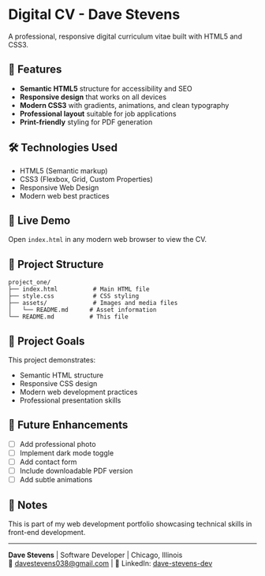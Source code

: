 # Digital CV - Dave Stevens

A professional, responsive digital curriculum vitae built with HTML5 and CSS3.

## 🌟 Features

- **Semantic HTML5** structure for accessibility and SEO
- **Responsive design** that works on all devices
- **Modern CSS3** with gradients, animations, and clean typography
- **Professional layout** suitable for job applications
- **Print-friendly** styling for PDF generation

## 🛠️ Technologies Used

- HTML5 (Semantic markup)
- CSS3 (Flexbox, Grid, Custom Properties)
- Responsive Web Design
- Modern web best practices

## 🚀 Live Demo

Open `index.html` in any modern web browser to view the CV.

## 📁 Project Structure

```
project_one/
├── index.html          # Main HTML file
├── style.css           # CSS styling
├── assets/             # Images and media files
│   └── README.md      # Asset information
└── README.md          # This file
```

## 🎯 Project Goals

This project demonstrates:

- Semantic HTML structure
- Responsive CSS design
- Modern web development practices
- Professional presentation skills

## 🔄 Future Enhancements

- [ ] Add professional photo
- [ ] Implement dark mode toggle
- [ ] Add contact form
- [ ] Include downloadable PDF version
- [ ] Add subtle animations

## 📝 Notes

This is part of my web development portfolio showcasing technical skills in front-end development.

---

**Dave Stevens** | Software Developer | Chicago, Illinois  
📧 davestevens038@gmail.com | 💼 LinkedIn: [dave-stevens-dev](https://linkedin.com/in/dave-stevens-dev)
